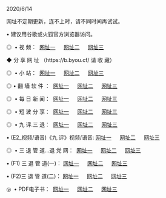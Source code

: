 <p>2020/6/14
<p>网址不定期更新，连不上时，请不同时间再试试。
<p>• 建议用谷歌或火狐官方浏览器访问。
<p>◎  • 视 频： 
<a href="http://mod.proyectolanuevatierra.com/" target="_blank">网址一</a> 　 
<a href="http://mje.proyectolanuevatierra.com/" target="_blank">网址二</a> 　 
<a href="http://mku.proyectolanuevatierra.com/b.html" target="_blank">网址三</a>  

<p> ◆ 分 享 网 址 （https://b.byou.cf/ 请 收 藏） </p>
<p>◎ </span>  •  小 站：  
<a href="http://mod.proyectolanuevatierra.com/f.html" target="_blank">网址一</a> 　 
<a href="http://mje.proyectolanuevatierra.com/h.html" target="_blank">网址二</a> 　 
<a href="http://mku.proyectolanuevatierra.com/k/" target="_blank">网址三</a></p>
<p>◎  • 翻 墙 软 件 ：  
<a href="http://mod.proyectolanuevatierra.com/ff/" target="_blank">网址一</a> 　 
<a href="http://mje.proyectolanuevatierra.com/s/read/a1_nd.html" target="_blank">网址二</a> 　 
<a href="http://mku.proyectolanuevatierra.com/ff/index.html" target="_blank">网址三</a></p>
<p>◎ </span>  • 每 日 新 闻：  
<a href="http://mod.proyectolanuevatierra.com/day/" target="_blank">网址一</a> 　 
<a href="http://mje.proyectolanuevatierra.com/day/" target="_blank">网址二</a> 　 
<a href="http://mje.proyectolanuevatierra.com/day/index.html" target="_blank">网址三</a></p>
<p>◎ </span>  • 短 波 分 享：  
<a href="http://mod.proyectolanuevatierra.com/h/" target="_blank">网址一</a> 　 
<a href="http://mje.proyectolanuevatierra.com/h/" target="_blank">网址二</a> 　 
<a href="http://mku.proyectolanuevatierra.com/h/index.html" target="_blank">网址三</a></p>
<p>◎   • 九 评.三 退：  
<a href="http://mod.proyectolanuevatierra.com/t/" target="_blank">网址一</a> 　 
<a href="http://mje.proyectolanuevatierra.com/v2/index.html" target="_blank">网址二</a> 　 
<a href="http://mku.proyectolanuevatierra.com/tt/index.html" target="_blank">网址三</a> 　</p>
<p>  • (E2_视频/语音)《九 评》视频/语音: 
<a href="http://mje.proyectolanuevatierra.com/7738.html" target="_blank">网址一</a> 　 
<a href="http://mod.proyectolanuevatierra.com/7614.html" target="_blank">网址二</a> 　 
<a href="http://mku.proyectolanuevatierra.com/7633.html" target="_blank">网址三</a></p>
<p>◎   • 三 退 管 道...退 党 网：  
<a href="http://mod.proyectolanuevatierra.com/go/td1.html" target="_blank">网址一</a> 　 
<a href="http://mje.proyectolanuevatierra.com/go/td2.html" target="_blank">网址二</a> 　 
<a href="http://mku.proyectolanuevatierra.com/go/td3.html" target="_blank">网址三</a></p>
<p>  • (F1) 三 退 管 道(一)： 
<a href="http://mod.proyectolanuevatierra.com/dd/" target="_blank">网址一</a> 　 
<a href="http://mje.proyectolanuevatierra.com/s/read/a1_tdx.html" target="_blank">网址二</a> 　 
<a href="http://mku.proyectolanuevatierra.com/dd/" target="_blank">网址三</a></p>
<p>  • (F2)三 退 管 道(二)： 
<a href="http://mje.proyectolanuevatierra.com/d/" target="_blank">网址一</a> 　 
<a href="http://mod.proyectolanuevatierra.com/d/index.html" target="_blank">网址二</a> 　 
<a href="http://mku.proyectolanuevatierra.com/d/" target="_blank">网址三</a></p>
<p>◎   • PDF电子书：  
<a href="http://mod.proyectolanuevatierra.com/p/" target="_blank">网址一</a> 　 
<a href="http://mje.proyectolanuevatierra.com/p/index.html" target="_blank">网址二</a> 　 
<a href="http://mku.proyectolanuevatierra.com/p/" target="_blank">网址三</a></p>
